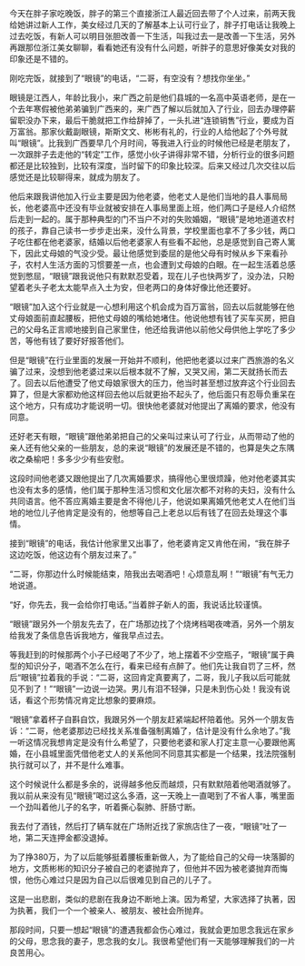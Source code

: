 今天在胖子家吃晚饭，胖子的第三个直接浙江人最近回去带了个人过来，前两天我给她讲过新人工作，美女经过几天的了解基本上认可行业了，胖子打电话让我晚上过去吃饭，有新人可以明目张胆改善一下生活，叫我过去一是改善一下生活，另外再跟那位浙江美女聊聊，看看她还有没有什么问题，听胖子的意思好像美女对我的印象还是不错的。

刚吃完饭，就接到了“眼镜”的电话，“二哥，有空没有？想找你坐坐。”

眼镜是江西人，年龄比我小，来广西之前是他们县城的一名高中英语老师，是在一个去年寒假被他弟弟骗到广西来的，来广西了解以后就加入了行业，回去办理停薪留职没办下来，最后干脆就把工作给辞掉了，一头扎进“连锁销售”行业，要成为百万富翁。那家伙戴副眼镜，斯斯文文、彬彬有礼的，行业的人给他起了个外号就叫“眼镜”。比我到广西要早几个月时间，等我进入行业的时候他已经是老朋友了，一次跟胖子去走他的“转定”工作，感觉小伙子讲得非常不错，分析行业的很多问题都还是比较独到，比较有深度，当时留下的印象比较深。后来又经过几次交往以后感觉还是比较聊得来，就成为朋友了。

他后来跟我讲他加入行业主要是因为他老婆，他老丈人是他们当地的县人事局局长，他老婆高中还没有毕业就被安排在人事局里面上班，他们两口子是经人介绍然后走到一起的。属于那种典型的门不当户不对的失败婚姻，“眼镜”是地地道道农村的孩子，靠自己读书一步步走出来，没什么背景，学校里面也拿不了多少钱，两口子吃住都在他老婆家，结婚以后他老婆家人有些看不起他，总是感觉到自己寄人篱下，因此丈母娘的气没少受。最让他感觉到委屈的是他父母有时候从乡下来看孙子，农村人生活方面的习惯要差一点，也会遭到丈母娘的白眼。在一起生活着总感觉到憋屈，“眼镜”跟我说他只有默默忍受着，现在儿子也快两岁了，没办法，只盼望着老头子老太太能早点入土为安，但老两口的身体好像比他还要好。

“眼镜”加入这个行业就是一心想利用这个机会成为百万富翁，回去以后就能够在他丈母娘面前直起腰板，把他丈母娘的嘴给她堵住。他说他想有钱了买车买房，把自己的父母名正言顺地接到自己家里住，他还给我讲他以前他父母供他上学吃了多少苦，等他有钱了要好好报答他们。

但是“眼镜”在行业里面的发展一开始并不顺利，他把他老婆以过来广西旅游的名义骗了过来，没想到他老婆过来以后根本就不了解，又哭又闹，第二天就扬长而去了。回去以后他遭受了他丈母娘家很大的压力，他当时甚至想过放弃这个行业回去算了，但是大家都劝他这样回去他以后就更抬不起头了，他后面只有忍辱负重呆在这个地方，只有成功才能说明一切。很快他老婆就对他提出了离婚的要求，他没有同意。

还好老天有眼，“眼镜”跟他弟弟把自己的父亲叫过来认可了行业，从而带动了他的亲人还有他父亲的一些朋友，总的来说“眼镜”的发展还是不错的，也算是失之东隅收之桑榆吧！多多少少有些安慰。

这段时间他老婆又跟他提出了几次离婚要求，搞得他心里很烦躁，他对他老婆其实也没有太多的感情，他们属于那种生活习惯和文化层次都不对称的夫妇，没有什么共同语言。他不答应离婚主要是舍不得他儿子，他说如果离婚凭他老丈人在他们当地的地位儿子他肯定是没有的，他想等自己上老总以后有钱了在回去处理这个事情。

接到“眼镜”的电话，我估计他家里又出事了，他老婆肯定又肯他在闹，“我在胖子这边吃饭，他这边有个朋友过来了。”

“二哥，你那边什么时候能结束，陪我出去喝酒吧！心烦意乱啊！”“眼镜”有气无力地说道。

“好，你先去，我一会给你打电话。”当着胖子新人的面，我说话比较谨慎。

“眼镜”跟另外一个朋友先去了，在广场那边找了个烧烤档喝夜啤酒，另外一个朋友给我发了条信息告诉我地方，催我早点过去。

等我赶到的时候那两个小子已经喝了不少了，地上摆着不少空瓶子，“眼镜”属于典型的知识分子，喝酒不怎么在行，看来已经有点醉了。他们先让我自罚了三杯，然后“眼镜”拉着我的手说：“二哥，这回肯定真要离了，二哥，我儿子我以后可能就见不到了！”“眼镜”一边说一边哭。男儿有泪不轻弹，只是未到伤心处！我没有说话，看这个形势情况肯定比想象的要麻烦。

“眼镜”拿着杯子自斟自饮，我跟另外一个朋友赶紧端起杯陪着他。另外一个朋友告诉：“二哥，他老婆那边已经找关系准备强制离婚了，估计是没有什么余地了。”我一听这情况我想肯定是没有什么希望了，只要他老婆和家人打定主意一心要跟他离婚，在小县城里面凭借他老丈人的关系他同不同意其实都是一个结果，找法院强制执行就可以了，并不是什么难事。

这个时候说什么都是多余的，说得越多他反而越烦，只有默默陪着他喝酒就够了。我以前从来没有见“眼镜”喝过这么多酒，这一天晚上一直喝到了不省人事，嘴里面一个劲叫着他儿子的名字，听着撕心裂肺、肝肠寸断。

我去付了酒钱，然后打了辆车就在广场附近找了家旅店住了一夜，“眼镜”吐了一地，第二天连押金都没退掉。

为了挣380万，为了以后能够挺着腰板重新做人，为了能给自己的父母一块落脚的地方，文质彬彬的知识分子被自己的老婆抛弃了，但他并不因为被老婆抛弃而悔恨，他伤心难过只是因为自己以后很难见到自己的儿子了。

这是一出悲剧，类似的悲剧在我身边不断地上演。因为希望，大家选择了执著，因为执著，我们一个一个被亲人、被朋友、被社会所抛弃。

那段时间，只要一想起“眼镜”的遭遇我都会伤心难过，我就会更加思念我远在家乡的父母，思念我的妻子，思念我的女儿。我很希望他们有一天能够理解我们的一片良苦用心。
